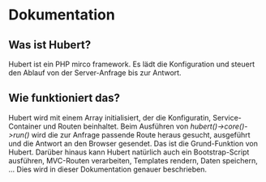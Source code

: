 # Dokumentation

## Was ist Hubert?

Hubert ist ein PHP mirco framework. Es lädt die Konfiguration und steuert den Ablauf von der Server-Anfrage bis zur Antwort.

## Wie funktioniert das?

Hubert wird mit einem Array initialisiert, der die Konfiguratin, Service-Container und Routen beinhaltet.
Beim Ausführen von _hubert()->core()->run()_ wird die zur Anfrage passende Route heraus gesucht, ausgeführt und die Antwort an den Browser gesendet.
Das ist die Grund-Funktion von Hubert.
Darüber hinaus kann Hubert natürlich auch ein Bootstrap-Script ausführen, MVC-Routen verarbeiten, Templates rendern, Daten speichern, ... 
Dies wird in dieser Dokumentation genauer beschrieben.
